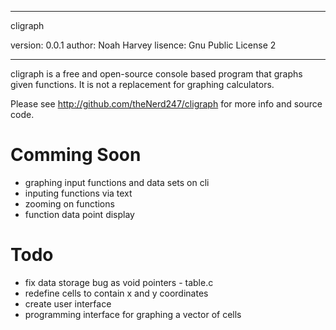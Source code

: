 ---------------------------------

cligraph

version: 0.0.1
author: Noah Harvey
lisence: Gnu Public License 2

---------------------------------

cligraph is a free and open-source console based program that graphs given functions. It is not a replacement for
graphing calculators. 

Please see http://github.com/theNerd247/cligraph for more info and source code.

Comming Soon
============
* graphing input functions and data sets on cli
* inputing functions via text
* zooming on functions 
* function data point display

Todo
====
- fix data storage bug as void pointers - table.c 
- redefine cells to contain x and y coordinates
- create user interface
- programming interface for graphing a vector of cells
